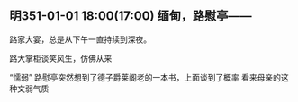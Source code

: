 ## 明351-01-01 18:00(17:00) 缅甸，路慰亭——



路家大宴，总是从下午一直持续到深夜。

路大掌柜谈笑风生，仿佛从来

“懦弱”
路慰亭突然想到了德子爵莱阁老的一本书，上面谈到了概率
看来母亲的这种文弱气质
